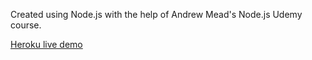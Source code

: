 Created using Node.js with the help of Andrew Mead's Node.js Udemy course.

[Heroku live demo](https://pavlidin-node-chat-app.herokuapp.com)
